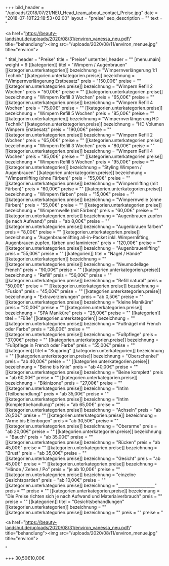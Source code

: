 +++
bild_header = "/uploads/2018/07/21/NEU_Head_team_about_contact_Preise.jpg"
date = "2018-07-10T22:18:53+02:00"
layout = "preise"
seo_description = ""
text = "<p></p><p><a href=\"https://beauty-landshut.de/uploads/2020/08/31/environ_vanessa_neu.pdf\" title=\"behandlung\"><img src=\"/uploads/2020/08/11/environ_menue.jpg\" title=\"environ\"></a></p>"
titel_header = "Preise"
title = "Preise"
untertitel_header = ""
[menu.main]
weight = 9
[[kategorien]]
titel = "Wimpern / Augenbrauen"
[[kategorien.unterkategorien]]
bezeichnung = "Wimpernverlängerung 1:1 Technik"
[[kategorien.unterkategorien.preise]]
bezeichnung = "Wimpernverlängerung Erstbesatz"
preis = "150,00€"
preise = ""
[[kategorien.unterkategorien.preise]]
bezeichnung = "Wimpern Refill 2 Wochen"
preis = "50,00€"
preise = ""
[[kategorien.unterkategorien.preise]]
bezeichnung = "Wimpern Refill 3 Wochen"
preis = "65,00€"
preise = ""
[[kategorien.unterkategorien.preise]]
bezeichnung = "Wimpern Refill 4 Wochen"
preis = "75,00€"
preise = ""
[[kategorien.unterkategorien.preise]]
bezeichnung = "Wimpern Refill 5 Wochen"
preis = "85,00€"
preise = ""
[[kategorien.unterkategorien]]
bezeichnung = "Wimpernverlängerung HD Technik"
[[kategorien.unterkategorien.preise]]
bezeichnung = "HD Volumen Wimpern Erstbesatz"
preis = "190,00€"
preise = ""
[[kategorien.unterkategorien.preise]]
bezeichnung = "Wimpern Refill 2 Wochen"
preis = "65,00€"
preise = ""
[[kategorien.unterkategorien.preise]]
bezeichnung = "Wimpern Refill 3 Wochen"
preis = "80,00€"
preise = ""
[[kategorien.unterkategorien.preise]]
bezeichnung = "Wimpern Refill 4 Wochen"
preis = "85,00€"
preise = ""
[[kategorien.unterkategorien.preise]]
bezeichnung = "Wimpern Refill 5 Wochen"
preis = "95,00€"
preise = ""
[[kategorien.unterkategorien]]
bezeichnung = "Styling Wimpern / Augenbrauen"
[[kategorien.unterkategorien.preise]]
bezeichnung = "Wimpernlifting (ohne Färben)"
preis = "55,00€"
preise = ""
[[kategorien.unterkategorien.preise]]
bezeichnung = "Wimpernlifting (mit Färben)"
preis = "60,00€"
preise = ""
[[kategorien.unterkategorien.preise]]
bezeichnung = "Wimpern färben"
preis = "15,00€"
preise = ""
[[kategorien.unterkategorien.preise]]
bezeichnung = "Wimpernwelle (ohne Färben)"
preis = "55,00€"
preise = ""
[[kategorien.unterkategorien.preise]]
bezeichnung = "Wimpernwelle (mit Färben)"
preis = "60,00€"
preise = ""
[[kategorien.unterkategorien.preise]]
bezeichnung = "Augenbrauen zupfen (je nach Aufwand)"
preis = "ab 8,00€"
preise = ""
[[kategorien.unterkategorien.preise]]
bezeichnung = "Augenbrauen färben"
preis = "8,00€"
preise = ""
[[kategorien.unterkategorien.preise]]
bezeichnung = "Augenbrauenlifting all-in-Packet inkl. Wimpernlifting, Augenbrauen zupfen, färben und laminieren"
preis = "120,00€"
preise = ""
[[kategorien.unterkategorien.preise]]
bezeichnung = "Augenbrauenlifting"
preis = "55,00€"
preise = ""
[[kategorien]]
titel = "Nägel / Hände"
[[kategorien.unterkategorien]]
bezeichnung = ""
[[kategorien.unterkategorien.preise]]
bezeichnung = "Neumodellage French"
preis = "90,00€"
preise = ""
[[kategorien.unterkategorien.preise]]
bezeichnung = "Refill"
preis = "56,00€"
preise = ""
[[kategorien.unterkategorien.preise]]
bezeichnung = "Refill natural"
preis = "50,00€"
preise = ""
[[kategorien.unterkategorien.preise]]
bezeichnung = "Fusion"
preis = "45,00€"
preise = ""
[[kategorien.unterkategorien.preise]]
bezeichnung = "Extraverzierungen"
preis = "ab 0,50€"
preise = ""
[[kategorien.unterkategorien.preise]]
bezeichnung = "kleine Maniküre"
preis = "20,00€"
preise = ""
[[kategorien.unterkategorien.preise]]
bezeichnung = "SPA Maniküre"
preis = "25,00€"
preise = ""
[[kategorien]]
titel = "Füße"
[[kategorien.unterkategorien]]
bezeichnung = ""
[[kategorien.unterkategorien.preise]]
bezeichnung = "Fußnägel mit French oder Farbe"
preis = "28,00€"
preise = ""
[[kategorien.unterkategorien.preise]]
bezeichnung = "Fußpflege"
preis = "37,00€"
preise = ""
[[kategorien.unterkategorien.preise]]
bezeichnung = "Fußpflege in French oder Farbe"
preis = "55,00€"
preise = ""
[[kategorien]]
titel = "Sugaring"
[[kategorien.unterkategorien]]
bezeichnung = ""
[[kategorien.unterkategorien.preise]]
bezeichnung = "Oberschenkel"
preis = "ab 40,00€"
preise = ""
[[kategorien.unterkategorien.preise]]
bezeichnung = "Beine bis Knie"
preis = "ab 40,00€"
preise = ""
[[kategorien.unterkategorien.preise]]
bezeichnung = "Beine komplett"
preis = "ab 60,00€"
preise = ""
[[kategorien.unterkategorien.preise]]
bezeichnung = "Bikinizone"
preis = "27,00€"
preise = ""
[[kategorien.unterkategorien.preise]]
bezeichnung = "Intim (Teilbehandlung)"
preis = "ab 35,00€"
preise = ""
[[kategorien.unterkategorien.preise]]
bezeichnung = "Intim (Komplettbehandlung)"
preis = "ab 65,00€"
preise = ""
[[kategorien.unterkategorien.preise]]
bezeichnung = "Achseln"
preis = "ab 26,50€"
preise = ""
[[kategorien.unterkategorien.preise]]
bezeichnung = "Arme bis Ellenbogen"
preis = "ab 30,50€"
preise = ""
[[kategorien.unterkategorien.preise]]
bezeichnung = "Oberarme"
preis = "ab 20,00€"
preise = ""
[[kategorien.unterkategorien.preise]]
bezeichnung = "Bauch"
preis = "ab 35,00€"
preise = ""
[[kategorien.unterkategorien.preise]]
bezeichnung = "Rücken"
preis = "ab 45,00€"
preise = ""
[[kategorien.unterkategorien.preise]]
bezeichnung = "Brust"
preis = "ab 35,00€"
preise = ""
[[kategorien.unterkategorien.preise]]
bezeichnung = "Gesicht"
preis = "ab 45,00€"
preise = ""
[[kategorien.unterkategorien.preise]]
bezeichnung = "Hände / Zehen / Po"
preis = "je ab 10,00€"
preise = ""
[[kategorien.unterkategorien.preise]]
bezeichnung = "einzelne Gesichtspartien"
preis = "ab 10,00€"
preise = ""
[[kategorien.unterkategorien.preise]]
bezeichnung = "__________________"
preis = ""
preise = ""
[[kategorien.unterkategorien.preise]]
bezeichnung = "Die Preise richten sich je nach Aufwand und Materialverbrauch"
preis = ""
preise = ""
[[kategorien]]
titel = "Gesichtsbehandlungen"
[[kategorien.unterkategorien]]
bezeichnung = ""
[[kategorien.unterkategorien.preise]]
bezeichnung = ""
preis = ""
preise = "<p></p><p><a href=\"https://beauty-landshut.de/uploads/2020/08/31/environ_vanessa_neu.pdf\" title=\"behandlung\"><img src=\"/uploads/2020/08/11/environ_menue.jpg\" title=\"environ\"></a></p>"

+++
30,50€10,00€